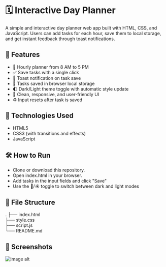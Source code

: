 # 🗓️ Interactive Day Planner
A simple and interactive day planner web app built with HTML, CSS, and JavaScript. Users can add tasks for each hour, save them to local storage, and get instant feedback through toast notifications.

## 🚀 Features
   - 📌 Hourly planner from 8 AM to 5 PM
   - ✅ Save tasks with a single click
   - 🔔 Toast notification on task save
   - 💾 Tasks saved in browser local storage
   - 🌓 Dark/Light theme toggle with automatic style update
   - 🎨 Clean, responsive, and user-friendly UI
   - ♻️ Input resets after task is saved

## 📂 Technologies Used
   - HTML5
   - CSS3 (with transitions and effects)
   - JavaScript  

## 🛠️ How to Run
   - Clone or download this repository.
   - Open index.html in your browser.
   - Add tasks in the input fields and click "Save"
   - Use the 🌙/☀️ toggle to switch between dark and light modes

## 📁 File Structure
.
├── index.html       
├── style.css         
├── script.js         
└── README.md       
 

## 📸 Screenshots
![image alt]()